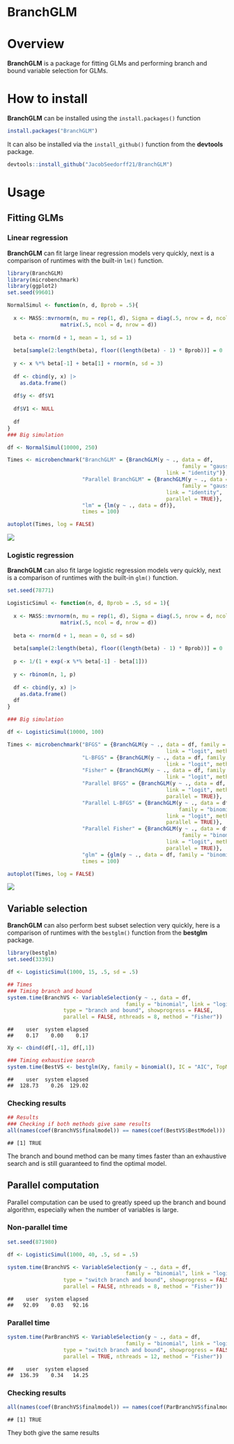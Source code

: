 BranchGLM
================

# Overview

**BranchGLM** is a package for fitting GLMs and performing branch and
bound variable selection for GLMs.

# How to install

**BranchGLM** can be installed using the `install.packages()` function

``` r
install.packages("BranchGLM")
```

It can also be installed via the `install_github()` function from the
**devtools** package.

``` r
devtools::install_github("JacobSeedorff21/BranchGLM")
```

# Usage

## Fitting GLMs

### Linear regression

**BranchGLM** can fit large linear regression models very quickly, next
is a comparison of runtimes with the built-in `lm()` function.

``` r
library(BranchGLM)
library(microbenchmark)
library(ggplot2)
set.seed(99601)

NormalSimul <- function(n, d, Bprob = .5){
  
  x <- MASS::mvrnorm(n, mu = rep(1, d), Sigma = diag(.5, nrow = d, ncol = d) + 
                 matrix(.5, ncol = d, nrow = d))
  
  beta <- rnorm(d + 1, mean = 1, sd = 1) 
  
  beta[sample(2:length(beta), floor((length(beta) - 1) * Bprob))] = 0
  
  y <- x %*% beta[-1] + beta[1] + rnorm(n, sd = 3)
  
  df <- cbind(y, x) |> 
    as.data.frame()
  
  df$y <- df$V1
  
  df$V1 <- NULL
  
  df
}
### Big simulation

df <- NormalSimul(10000, 250)

Times <- microbenchmark("BranchGLM" = {BranchGLM(y ~ ., data = df, 
                                                        family = "gaussian",
                                                   link = "identity")},
                        "Parallel BranchGLM" = {BranchGLM(y ~ ., data = df, 
                                                        family = "gaussian",
                                                   link = "identity",
                                                   parallel = TRUE)},
                        "lm" = {lm(y ~ ., data = df)},
                        times = 100)

autoplot(Times, log = FALSE)
```

![](README-linear-1.png)<!-- -->

### Logistic regression

**BranchGLM** can also fit large logistic regression models very
quickly, next is a comparison of runtimes with the built-in `glm()`
function.

``` r
set.seed(78771)

LogisticSimul <- function(n, d, Bprob = .5, sd = 1){
  
  x <- MASS::mvrnorm(n, mu = rep(1, d), Sigma = diag(.5, nrow = d, ncol = d) + 
                 matrix(.5, ncol = d, nrow = d))
  
  beta <- rnorm(d + 1, mean = 0, sd = sd) 
  
  beta[sample(2:length(beta), floor((length(beta) - 1) * Bprob))] = 0
  
  p <- 1/(1 + exp(-x %*% beta[-1] - beta[1]))
  
  y <- rbinom(n, 1, p)
  
  df <- cbind(y, x) |> 
    as.data.frame()
  df
}

### Big simulation

df <- LogisticSimul(10000, 100)

Times <- microbenchmark("BFGS" = {BranchGLM(y ~ ., data = df, family = "binomial",
                                                   link = "logit", method = "BFGS")}, 
                        "L-BFGS" = {BranchGLM(y ~ ., data = df, family = "binomial",
                                                   link = "logit", method = "LBFGS")},
                        "Fisher" = {BranchGLM(y ~ ., data = df, family = "binomial",
                                                   link = "logit", method = "Fisher")},
                        "Parallel BFGS" = {BranchGLM(y ~ ., data = df, family = "binomial",
                                                   link = "logit", method = "BFGS",
                                                   parallel = TRUE)}, 
                        "Parallel L-BFGS" = {BranchGLM(y ~ ., data = df, 
                                                       family = "binomial",
                                                   link = "logit", method = "LBFGS",
                                                   parallel = TRUE)},
                        "Parallel Fisher" = {BranchGLM(y ~ ., data = df, 
                                                        family = "binomial",
                                                   link = "logit", method = "Fisher",
                                                   parallel = TRUE)},
                        "glm" = {glm(y ~ ., data = df, family = "binomial")},
                        times = 100)

autoplot(Times, log = FALSE)
```

![](README-logistic-1.png)<!-- -->

## Variable selection

**BranchGLM** can also perform best subset selection very quickly, here
is a comparison of runtimes with the `bestglm()` function from the
**bestglm** package.

``` r
library(bestglm)
set.seed(33391)

df <- LogisticSimul(1000, 15, .5, sd = .5)

## Times
### Timing branch and bound
system.time(BranchVS <- VariableSelection(y ~ ., data = df, 
                                      family = "binomial", link = "logit",
                  type = "branch and bound", showprogress = FALSE,
                  parallel = FALSE, nthreads = 8, method = "Fisher"))
```

    ##    user  system elapsed 
    ##    0.17    0.00    0.17

``` r
Xy <- cbind(df[,-1], df[,1])

### Timing exhaustive search
system.time(BestVS <- bestglm(Xy, family = binomial(), IC = "AIC", TopModels = 1))
```

    ##    user  system elapsed 
    ##  128.73    0.26  129.02

### Checking results

``` r
## Results
### Checking if both methods give same results
all(names(coef(BranchVS$finalmodel)) == names(coef(BestVS$BestModel)))
```

    ## [1] TRUE

The branch and bound method can be many times faster than an exhaustive
search and is still guaranteed to find the optimal model.

## Parallel computation

Parallel computation can be used to greatly speed up the branch and
bound algorithm, especially when the number of variables is large.

### Non-parallel time

``` r
set.seed(871980)

df <- LogisticSimul(1000, 40, .5, sd = .5)

system.time(BranchVS <- VariableSelection(y ~ ., data = df, 
                                      family = "binomial", link = "logit",
                  type = "switch branch and bound", showprogress = FALSE,
                  parallel = FALSE, nthreads = 8, method = "Fisher"))
```

    ##    user  system elapsed 
    ##   92.09    0.03   92.16

### Parallel time

``` r
system.time(ParBranchVS <- VariableSelection(y ~ ., data = df, 
                                      family = "binomial", link = "logit",
                  type = "switch branch and bound", showprogress = FALSE,
                  parallel = TRUE, nthreads = 12, method = "Fisher"))
```

    ##    user  system elapsed 
    ##  136.39    0.34   14.25

### Checking results

``` r
all(names(coef(BranchVS$finalmodel)) == names(coef(ParBranchVS$finalmodel)))
```

    ## [1] TRUE

They both give the same results
